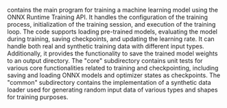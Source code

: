 contains the main program for training a machine learning model using the ONNX Runtime Training API. It handles the configuration of the training process, initialization of the training session, and execution of the training loop. The code supports loading pre-trained models, evaluating the model during training, saving checkpoints, and updating the learning rate. It can handle both real and synthetic training data with different input types. Additionally, it provides the functionality to save the trained model weights to an output directory. The "core" subdirectory contains unit tests for various core functionalities related to training and checkpointing, including saving and loading ONNX models and optimizer states as checkpoints. The "common" subdirectory contains the implementation of a synthetic data loader used for generating random input data of various types and shapes for training purposes.